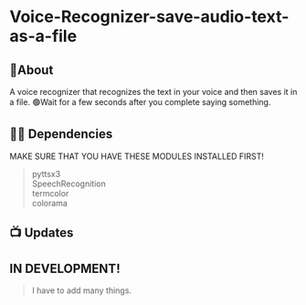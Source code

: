 # Voice-Recognizer-save-audio-text-as-a-file
## 📝About
A voice recognizer that recognizes the text in your voice and then saves it in a file.
🟢Wait for a few seconds after you complete saying something.
## 👨‍💻 Dependencies
MAKE SURE THAT YOU HAVE THESE MODULES INSTALLED FIRST!
> pyttsx3<br>
>SpeechRecognition<br>
>termcolor<br>
>colorama<br>


## 📺 Updates
<h2>IN DEVELOPMENT! </h2>

>I have to add many things.

